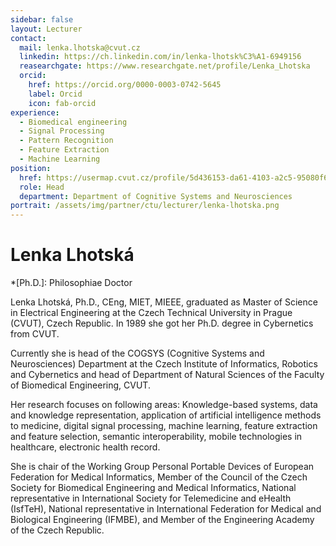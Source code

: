 ```yaml
---
sidebar: false
layout: Lecturer
contact:
  mail: lenka.lhotska@cvut.cz
  linkedin: https://ch.linkedin.com/in/lenka-lhotsk%C3%A1-6949156
  reasearchgate: https://www.researchgate.net/profile/Lenka_Lhotska
  orcid:
    href: https://orcid.org/0000-0003-0742-5645
    label: Orcid
    icon: fab-orcid
experience:
  - Biomedical engineering
  - Signal Processing
  - Pattern Recognition
  - Feature Extraction
  - Machine Learning
position:
  href: https://usermap.cvut.cz/profile/5d436153-da61-4103-a2c5-95080f63c84b
  role: Head
  department: Department of Cognitive Systems and Neurosciences
portrait: /assets/img/partner/ctu/lecturer/lenka-lhotska.png
---
```


# Lenka Lhotská

*[Ph.D.]: Philosophiae Doctor

Lenka Lhotská, Ph.D., CEng, MIET, MIEEE, graduated as Master of Science in Electrical Engineering at the Czech Technical University in Prague (CVUT), Czech Republic.
In 1989 she got her Ph.D. degree in Cybernetics from CVUT.

<!-- more -->

Currently she is head of the COGSYS (Cognitive Systems and Neurosciences) Department at the Czech Institute of Informatics, Robotics and Cybernetics and head of Department of Natural Sciences of the Faculty of Biomedical Engineering, CVUT.

Her research focuses on following areas: Knowledge-based systems, data and knowledge representation, application of artificial intelligence methods to medicine, digital signal processing, machine learning, feature extraction and feature selection, semantic interoperability, mobile technologies in healthcare, electronic health record.

She is chair of the Working Group Personal Portable Devices of European Federation for Medical Informatics, Member of the Council of the Czech Society for Biomedical Engineering and Medical Informatics, National representative in International Society for Telemedicine and eHealth (IsfTeH), National representative in International Federation for Medical and Biological Engineering (IFMBE), and Member of the Engineering Academy of the Czech Republic.
